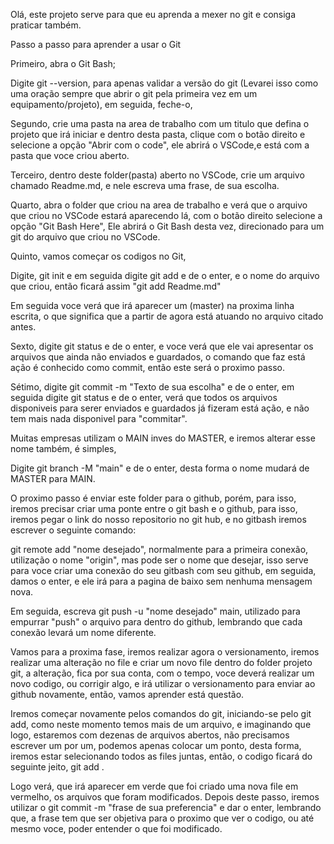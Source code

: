 Olá, este projeto serve para que eu aprenda a mexer no git e consiga praticar também.

Passo a passo para aprender a usar o Git

Primeiro, abra o Git Bash;

Digite git --version, para apenas validar a versão do git (Levarei isso como uma oração sempre que abrir o git pela primeira vez em um equipamento/projeto), em seguida, feche-o,

Segundo, crie uma pasta na area de trabalho com um titulo que defina o projeto que irá iniciar e dentro desta pasta, clique com o botão direito e selecione a opção "Abrir com o code", ele abrirá o VSCode,e está com a pasta que voce criou aberto.

Terceiro, dentro deste folder(pasta) aberto no VSCode, crie um arquivo chamado Readme.md, e nele escreva uma frase, de sua escolha.

Quarto, abra o folder que criou na area de trabalho e verá que o arquivo que criou no VSCode estará aparecendo lá, com o botão direito selecione a opção "Git Bash Here",
Ele abrirá o Git Bash desta vez, direcionado para um git do arquivo que criou no VSCode.

Quinto, vamos começar os codigos no Git,

Digite, git init e em seguida digite git add e de o enter, e o nome do arquivo que criou, então ficará assim "git add Readme.md"

Em seguida voce verá que irá aparecer um (master) na proxima linha escrita, o que significa que a partir de agora está atuando no arquivo citado antes.

Sexto, digite git status e de o enter, e voce verá que ele vai apresentar os arquivos que ainda não enviados e guardados, o comando que faz está ação é conhecido como commit, então este será o proximo passo.

Sétimo, digite git commit -m "Texto de sua escolha" e de o enter, em seguida digite git status e de o enter, verá que todos os arquivos disponiveis para serer enviados e guardados já fizeram está ação, e não tem mais nada disponivel para "commitar".

Muitas empresas utilizam o MAIN inves do MASTER, e iremos alterar esse nome também, é simples,

Digite git branch -M "main" e de o enter, desta forma o nome mudará de MASTER  para MAIN.

O proximo passo é enviar este folder para o github, porém, para isso, iremos precisar criar uma ponte entre o git bash e o github, para isso, iremos pegar o link do nosso repositorio no git hub, e no gitbash iremos escrever o seguinte comando:

git remote add "nome desejado", normalmente para a primeira conexão, utilização o nome "origin",  mas pode ser o nome que desejar, isso serve para voce criar uma conexão do seu gitbash com seu github, em seguida, damos o enter, e ele irá para a pagina de baixo sem nenhuma mensagem nova.

Em seguida, escreva git push -u "nome desejado" main, utilizado para empurrar "push" o arquivo para dentro do github, lembrando que cada conexão levará um nome diferente.

Vamos para a proxima fase, iremos realizar agora o versionamento, iremos realizar uma alteração no file e criar um novo file dentro do folder projeto git, a alteração, fica por sua conta, com o tempo, voce deverá realizar um novo codigo, ou corrigir algo, e irá utilizar o versionamento para enviar ao github novamente, então, vamos aprender está questão.

Iremos começar novamente pelos comandos do git, iniciando-se pelo git add, como neste momento temos mais de um arquivo, e imaginando que logo, estaremos com dezenas de arquivos abertos, não precisamos escrever um por um, podemos apenas colocar um ponto, desta forma, iremos estar selecionando todos as files juntas, então, o codigo ficará do seguinte jeito, git add .

Logo verá, que irá aparecer em verde que foi criado uma nova file em vermelho, os arquivos que foram modificados.
Depois deste passo, iremos utilizar o git commit -m "frase de sua preferencia" e dar o enter, lembrando que, a frase tem que ser objetiva para o proximo que ver o codigo, ou até mesmo voce, poder entender o que foi modificado.
